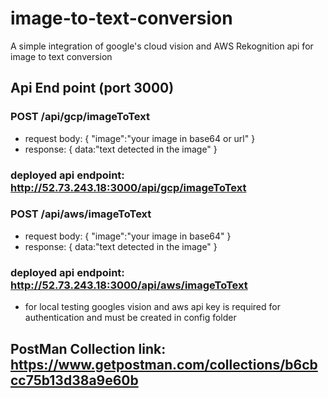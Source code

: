 # image-to-text-conversion

A simple integration of google's cloud vision and AWS Rekognition api for image to text conversion

## Api End point (port 3000)

### POST /api/gcp/imageToText

- request
  body: {
  "image":"your image in base64 or url"
  }
- response:
  {
  data:"text detected in the image"
  }

### deployed api endpoint: http://52.73.243.18:3000/api/gcp/imageToText

### POST /api/aws/imageToText

- request
  body: {
  "image":"your image in base64"
  }
- response:
  {
  data:"text detected in the image"
  }

### deployed api endpoint: http://52.73.243.18:3000/api/aws/imageToText

- for local testing googles vision and aws api key is required for authentication and must be created in config folder

## PostMan Collection link: https://www.getpostman.com/collections/b6cbcc75b13d38a9e60b
